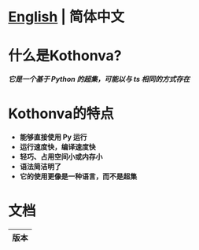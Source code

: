 # [English](https://github.com/Buelie/Kothonva) | 简体中文

# 什么是Kothonva?
***它是一个基于 Python 的超集，可能以与 ts 相同的方式存在***

# Kothonva的特点

* **能够直接使用 Py 运行**
* **运行速度快，编译速度快**
* **轻巧、占用空间小或内存小**
* **语法简洁明了**
* **它的使用更像是一种语言，而不是超集**

# 文档
| 版本 |
| --- |
